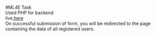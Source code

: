 #ML4E Task<br/>
Used PHP for backend<br/>
live<a href='https://nit-student-registration.herokuapp.com/'> here</a><br/>
On successful submission of form, you will be redirected to the page containing the data of all registered users.
